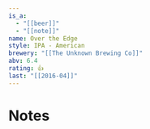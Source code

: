 ```yaml
---
is_a:
  - "[[beer]]"
  - "[[note]]"
name: Over the Edge
style: IPA - American
brewery: "[[The Unknown Brewing Co]]"
abv: 6.4
rating: 👍
last: "[[2016-04]]"
---
```

# Notes

